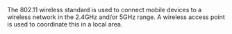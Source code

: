 The 802.11 wireless standard is used to connect mobile devices to a wireless network in the 2.4GHz and/or 5GHz range. A wireless access point is used to coordinate this in a local area.